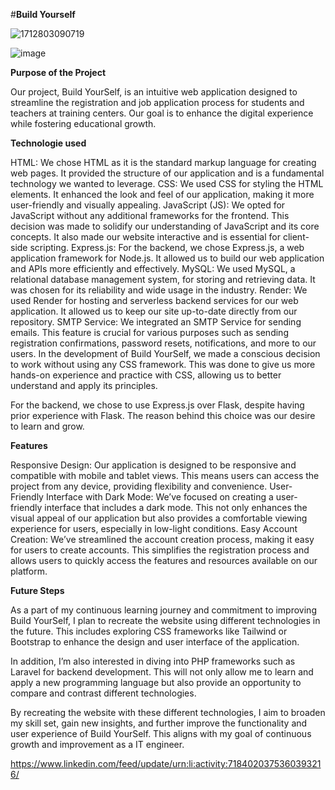 #**Build Yourself**

![1712803090719](https://github.com/Younessboumlik/Portfolio/assets/104656844/2fc81ec2-e730-4ff2-95ba-8ae2b2fb50a2)

![image](https://github.com/Younessboumlik/Portfolio/assets/104656844/95090980-ecec-40ae-bf33-22d329a90429)


**Purpose of the Project**

Our project, Build YourSelf, is an intuitive web application designed to streamline the registration and job application process for students and teachers at training centers. Our goal is to enhance the digital experience while fostering educational growth.

**Technologie used**

HTML: We chose HTML as it is the standard markup language for creating web pages. It provided the structure of our application and is a fundamental technology we wanted to leverage.
CSS: We used CSS for styling the HTML elements. It enhanced the look and feel of our application, making it more user-friendly and visually appealing.
JavaScript (JS): We opted for JavaScript without any additional frameworks for the frontend. This decision was made to solidify our understanding of JavaScript and its core concepts. It also made our website interactive and is essential for client-side scripting.
Express.js: For the backend, we chose Express.js, a web application framework for Node.js. It allowed us to build our web application and APIs more efficiently and effectively.
MySQL: We used MySQL, a relational database management system, for storing and retrieving data. It was chosen for its reliability and wide usage in the industry.
Render: We used Render for hosting and serverless backend services for our web application. It allowed us to keep our site up-to-date directly from our repository.
SMTP Service: We integrated an SMTP Service for sending emails. This feature is crucial for various purposes such as sending registration confirmations, password resets, notifications, and more to our users.
In the development of Build YourSelf, we made a conscious decision to work without using any CSS framework. This was done to give us more hands-on experience and practice with CSS, allowing us to better understand and apply its principles.
 
For the backend, we chose to use Express.js over Flask, despite having prior experience with Flask. The reason behind this choice was our desire to learn and grow.

**Features**

Responsive Design: Our application is designed to be responsive and compatible with mobile and tablet views. This means users can access the project from any device, providing flexibility and convenience.
User-Friendly Interface with Dark Mode: We’ve focused on creating a user-friendly interface that includes a dark mode. This not only enhances the visual appeal of our application but also provides a comfortable viewing experience for users, especially in low-light conditions.
Easy Account Creation: We’ve streamlined the account creation process, making it easy for users to create accounts. This simplifies the registration process and allows users to quickly access the features and resources available on our platform.

**Future Steps**

As a part of my continuous learning journey and commitment to improving Build YourSelf, I plan to recreate the website using different technologies in the future. This includes exploring CSS frameworks like Tailwind or Bootstrap to enhance the design and user interface of the application.
 
In addition, I’m also interested in diving into PHP frameworks such as Laravel for backend development. This will not only allow me to learn and apply a new programming language but also provide an opportunity to compare and contrast different technologies.
 
By recreating the website with these different technologies, I aim to broaden my skill set, gain new insights, and further improve the functionality and user experience of Build YourSelf. This aligns with my goal of continuous growth and improvement as a IT engineer.

https://www.linkedin.com/feed/update/urn:li:activity:7184020375360393216/
